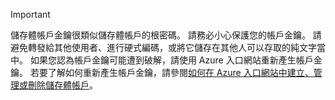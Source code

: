 > [!IMPORTANT]
> 儲存體帳戶金鑰很類似儲存體帳戶的根密碼。 請務必小心保護您的帳戶金鑰。 請避免轉發給其他使用者、進行硬式編碼，或將它儲存在其他人可以存取的純文字當中。 如果您認為帳戶金鑰可能遭到破解，請使用 Azure 入口網站重新產生帳戶金鑰。 若要了解如何重新產生帳戶金鑰，請參閱[如何在 Azure 入口網站中建立、管理或刪除儲存體帳戶](../articles/storage/storage-create-storage-account.md#manage-your-storage-account)。
> 
> 
